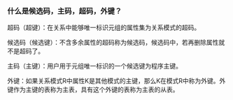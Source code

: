 ### 什么是候选码，主码，超码，外键？

超码（超键）：在关系中能够唯一标识元组的属性集为关系模式的超码。

候选码（候选键）：不含多余属性的超码称为候选码，候选码中，若再删除属性就不是超码了。

主码（主键）：用户用于元组唯一标识的一个候选键为程序主键。

外键：如果关系模式R中属性K是其他模式的主键，那么K在模式R中称为外键。外键作为主键的表称为主表，具有这个外键的表称为主表的从表。

